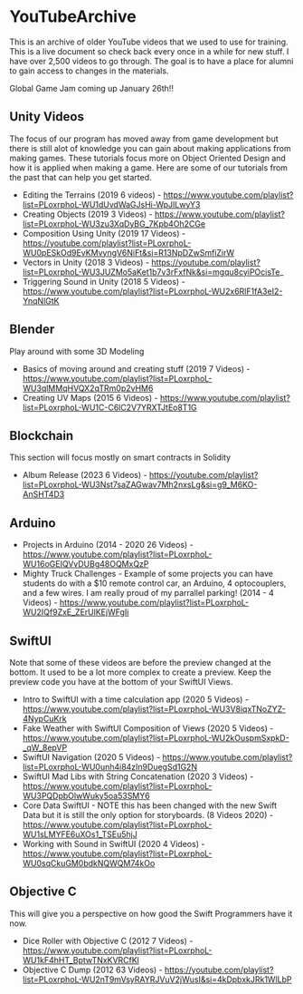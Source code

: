 # YouTubeArchive
This is an archive of older YouTube videos that we used to use for training. This is a live document so check back every once in a while for new stuff.  I have over 2,500 videos to go through. The goal is to have a place for alumni to gain access to changes in the materials.  

Global Game Jam coming up January 26th!!

## Unity Videos
The focus of our program has moved away from game development but there is still alot of knowledge you can gain about making applications from making games. These tutorials focus more on Object Oriented Design and how it is applied when making a game. Here are some of our tutorials from the past that can help you get started. 

* Editing the Terrains (2019 6 videos) - https://www.youtube.com/playlist?list=PLoxrphoL-WU1dUvdWaGJsHi-WpJILwyY3
* Creating Objects (2019 3 Videos) - https://www.youtube.com/playlist?list=PLoxrphoL-WU3zu3XqDyBG_7Kpb4Oh2CGe
* Composition Using Unity (2019 17 Videos) - https://youtube.com/playlist?list=PLoxrphoL-WU0pESkOd9EvKMvyngV6NiFt&si=R13NpDZwSmfiZirW
* Vectors in Unity (2018 3 Videos) - https://youtube.com/playlist?list=PLoxrphoL-WU3JUZMo5aKet1b7v3rFxfNk&si=mgqu8cyiPOcisTe_
* Triggering Sound in Unity (2018 5 Videos) - https://www.youtube.com/playlist?list=PLoxrphoL-WU2x6RlF1fA3eI2-YnqNlGtK

## Blender 
Play around with some 3D Modeling 

* Basics of moving around and creating stuff (2019 7 Videos) - https://www.youtube.com/playlist?list=PLoxrphoL-WU3qlMMqHVQX2qTRm0p2vHM6
* Creating UV Maps (2015 6 Videos) - https://www.youtube.com/playlist?list=PLoxrphoL-WU1C-C6lC2V7YRXTJtEo8T1G 

## Blockchain 
This section will focus mostly on smart contracts in Solidity 

* Album Release (2023 6 Videos) - https://youtube.com/playlist?list=PLoxrphoL-WU3Nst7saZAGwav7Mh2nxsLg&si=g9_M6KO-AnSHT4D3

## Arduino

* Projects in Arduino (2014 - 2020 26 Videos) - https://www.youtube.com/playlist?list=PLoxrphoL-WU16oGEIQVvDUBg48OQMxQzP
* Mighty Truck Challenges - Example of some projects you can have students do with a $10 remote control car, an Arduino, 4 optocouplers, and a few wires. I am really proud of my parrallel parking! (2014 - 4 Videos) - https://www.youtube.com/playlist?list=PLoxrphoL-WU2IQf9ZxE_ZErUlKEjWFgIi

## SwiftUI 
Note that some of these videos are before the preview changed at the bottom.  It used to be a lot more complex to create a preview. Keep the preview code you have at the bottom of your SwiftUI Views. 

* Intro to SwiftUI with a time calculation app (2020 5 Videos) - https://www.youtube.com/playlist?list=PLoxrphoL-WU3V8iqxTNoZYZ-4NypCuKrk
* Fake Weather with SwiftUI Composition of Views (2020 5 Videos) - https://www.youtube.com/playlist?list=PLoxrphoL-WU2kOuspmSxpkD-_qW_8epVP
* SwiftUI Navigation (2020 5 Videos) - https://www.youtube.com/playlist?list=PLoxrphoL-WU0unh4i84zIn9DuegSd1G2N
* SwiftUI Mad Libs with String Concatenation (2020 3 Videos) - https://www.youtube.com/playlist?list=PLoxrphoL-WU3PQDpbOlwWuky5oa53SMY6
* Core Data SwiftUI - NOTE this has been changed with the new Swift Data but it is still the only option for storyboards. (8 Videos 2020) - https://www.youtube.com/playlist?list=PLoxrphoL-WU1sLMYFE6uXOs1_TSEu5hjJ
* Working with Sound in SwiftUI (2020 4 Videos) - https://www.youtube.com/playlist?list=PLoxrphoL-WU0sqCkuGM0bdkNQWQM74kOo 

## Objective C 
This will give you a perspective on how good the Swift Programmers have it now. 

* Dice Roller with Objective C (2012 7 Videos) - https://www.youtube.com/playlist?list=PLoxrphoL-WU1kF4hHT_BptwTNxKVRCfKl
* Objective C Dump (2012 63 Videos) - https://youtube.com/playlist?list=PLoxrphoL-WU2nT9mVsyRAYRJVuV2jWusI&si=4kDpbxkJRk1WlLbP
  
